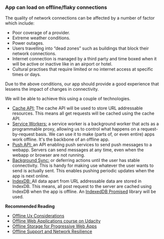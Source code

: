 ### App can load on offline/flaky connections
The quality of network connections can be affected by a number of factor which include:
- Poor coverage of a provider.
- Extreme weather conditions.
- Power outages.
- Users travelling into “dead zones” such as buildings that block their network connections.
- Internet connection is managed by a third party and time boxed when it will be active or inactive like in an airport or hotel.
- Cultural practises that require limited or no internet access at specific times or days.

Due to the above conditions, our app should provide a good experience that lessens the impact of changes in connectivity.

We will be able to achieve this using a couple of technologies.

- [Cache API:](https://davidwalsh.name/cache) The cache API will be used to store URL addressable resources. This means all get requests will be cached using the cache API.
- [Service Workers:](https://developers.google.com/web/fundamentals/getting-started/primers/service-workers) a service worker is a background worker that acts as a programmable proxy, allowing us to control what happens on a request-by-request basis. We can use it to make (parts of, or even entire) apps work offline. It's the backbone of an offline app.
- [Push API: ](https://developers.google.com/web/fundamentals/engage-and-retain/push-notifications/) an API enabling push services to send push messages to a webapp. Servers can send messages at any time, even when the webapp or browser are not running.
- [Background Sync:](https://developers.google.com/web/updates/2015/12/background-sync?hl=en) or deferring actions until the user has stable connectivity. This is handy for making use whatever the user wants to send is actually sent. This enables pushing periodic updates when the app is next online.
- [IndexDB: ](https://developer.mozilla.org/en/docs/Web/API/IndexedDB_API) All data apart from URL addressable data are stored in IndexDB. This means, all post request to the server are cached using IndexDB when the app is offline. An [IndexedDB Promised](https://github.com/jakearchibald/idb) library will be used.

**Recommended Reading**
- [Offline Ux Considerations](https://developers.google.com/web/fundamentals/instant-and-offline/offline-ux)
- [Offline Web Applications course on Udacity](https://www.udacity.com/course/offline-web-applications--ud899)
- [Offline Storage for Progressive Web Apps](https://medium.com/dev-channel/offline-storage-for-progressive-web-apps-70d52695513c#.vrhptzlby)
- [Offline Support and Network Resilience](https://medium.com/@addyosmani/progressive-web-apps-with-react-js-part-3-offline-support-and-network-resilience-c84db889162c#.p7kchhlt2)
